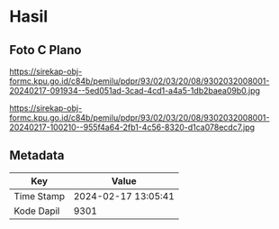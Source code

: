 # Hasil

## Foto C Plano

https://sirekap-obj-formc.kpu.go.id/c84b/pemilu/pdpr/93/02/03/20/08/9302032008001-20240217-091934--5ed051ad-3cad-4cd1-a4a5-1db2baea09b0.jpg

https://sirekap-obj-formc.kpu.go.id/c84b/pemilu/pdpr/93/02/03/20/08/9302032008001-20240217-100210--955f4a64-2fb1-4c56-8320-d1ca078ecdc7.jpg


## Metadata

| Key        | Value               |
| ---------- | ------------------- |
| Time Stamp | 2024-02-17 13:05:41 |
| Kode Dapil | 9301                |



